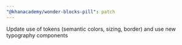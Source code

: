 ```yaml
---
"@khanacademy/wonder-blocks-pill": patch
---
```


Update use of tokens (semantic colors, sizing, border) and use new typography components
